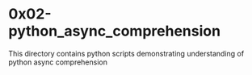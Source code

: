 # 0x02-python_async_comprehension

This directory contains python scripts demonstrating understanding of python
async comprehension
